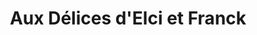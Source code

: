---
title: "Aux Délices d'Elci et Franck"
url: /saint-etienne-du-rouvray/aux-delices-delci-et-franck/
shop: Bäckerei
---
